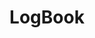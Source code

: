 ---
enabled: true
title: "LogBook"
description: "Most Popular Blog Theme"
image_webp: images/templates/logbook.webp
image: images/templates/logbook.jpg
link: "https://logbook.tristangoetz.me"

---